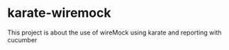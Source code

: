 # karate-wiremock
This project is about the use of wireMock using karate and reporting with cucumber
